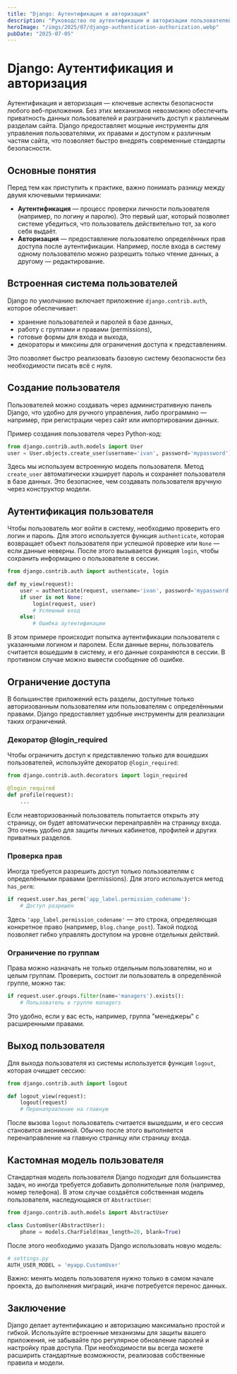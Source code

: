 ```yaml
---
title: "Django: Аутентификация и авторизация"
description: "Руководство по аутентификации и авторизации пользователей в Django: базовые механизмы, настройка, примеры кода."
heroImage: "/imgs/2025/07/django-authentication-authorization.webp"
pubDate: "2025-07-05"
---
```


# Django: Аутентификация и авторизация

Аутентификация и авторизация — ключевые аспекты безопасности любого веб-приложения. Без этих механизмов невозможно обеспечить приватность данных пользователей и разграничить доступ к различным разделам сайта. Django предоставляет мощные инструменты для управления пользователями, их правами и доступом к различным частям сайта, что позволяет быстро внедрять современные стандарты безопасности.

## Основные понятия

Перед тем как приступить к практике, важно понимать разницу между двумя ключевыми терминами:

- **Аутентификация** — процесс проверки личности пользователя (например, по логину и паролю). Это первый шаг, который позволяет системе убедиться, что пользователь действительно тот, за кого себя выдаёт.
- **Авторизация** — предоставление пользователю определённых прав доступа после аутентификации. Например, после входа в систему одному пользователю можно разрешить только чтение данных, а другому — редактирование.

## Встроенная система пользователей

Django по умолчанию включает приложение `django.contrib.auth`, которое обеспечивает:
- хранение пользователей и паролей в базе данных,
- работу с группами и правами (permissions),
- готовые формы для входа и выхода,
- декораторы и миксины для ограничения доступа к представлениям.

Это позволяет быстро реализовать базовую систему безопасности без необходимости писать всё с нуля.

## Создание пользователя

Пользователей можно создавать через административную панель Django, что удобно для ручного управления, либо программно — например, при регистрации через сайт или импортировании данных.

Пример создания пользователя через Python-код:
```python
from django.contrib.auth.models import User
user = User.objects.create_user(username='ivan', password='mypassword')
```
Здесь мы используем встроенную модель пользователя. Метод `create_user` автоматически хэширует пароль и сохраняет пользователя в базе данных. Это безопаснее, чем создавать пользователя вручную через конструктор модели.

## Аутентификация пользователя

Чтобы пользователь мог войти в систему, необходимо проверить его логин и пароль. Для этого используется функция `authenticate`, которая возвращает объект пользователя при успешной проверке или `None` — если данные неверны. После этого вызывается функция `login`, чтобы сохранить информацию о пользователе в сессии.

```python
from django.contrib.auth import authenticate, login

def my_view(request):
    user = authenticate(request, username='ivan', password='mypassword')
    if user is not None:
        login(request, user)
        # Успешный вход
    else:
        # Ошибка аутентификации
```

В этом примере происходит попытка аутентификации пользователя с указанными логином и паролем. Если данные верны, пользователь считается вошедшим в систему, и его данные сохраняются в сессии. В противном случае можно вывести сообщение об ошибке.

## Ограничение доступа

В большинстве приложений есть разделы, доступные только авторизованным пользователям или пользователям с определёнными правами. Django предоставляет удобные инструменты для реализации таких ограничений.

### Декоратор @login_required

Чтобы ограничить доступ к представлению только для вошедших пользователей, используйте декоратор `@login_required`:
```python
from django.contrib.auth.decorators import login_required

@login_required
def profile(request):
    ...
```
Если неавторизованный пользователь попытается открыть эту страницу, он будет автоматически перенаправлён на страницу входа. Это очень удобно для защиты личных кабинетов, профилей и других приватных разделов.

### Проверка прав

Иногда требуется разрешить доступ только пользователям с определёнными правами (permissions). Для этого используется метод `has_perm`:
```python
if request.user.has_perm('app_label.permission_codename'):
    # Доступ разрешён
```
Здесь `'app_label.permission_codename'` — это строка, определяющая конкретное право (например, `blog.change_post`). Такой подход позволяет гибко управлять доступом на уровне отдельных действий.

### Ограничение по группам

Права можно назначать не только отдельным пользователям, но и целым группам. Проверить, состоит ли пользователь в определённой группе, можно так:
```python
if request.user.groups.filter(name='managers').exists():
    # Пользователь в группе managers
```
Это удобно, если у вас есть, например, группа "менеджеры" с расширенными правами.

## Выход пользователя

Для выхода пользователя из системы используется функция `logout`, которая очищает сессию:
```python
from django.contrib.auth import logout

def logout_view(request):
    logout(request)
    # Перенаправление на главную
```
После вызова `logout` пользователь считается вышедшим, и его сессия становится анонимной. Обычно после этого выполняется перенаправление на главную страницу или страницу входа.

## Кастомная модель пользователя

Стандартная модель пользователя Django подходит для большинства задач, но иногда требуется добавить дополнительные поля (например, номер телефона). В этом случае создаётся собственная модель пользователя, наследующаяся от `AbstractUser`:
```python
from django.contrib.auth.models import AbstractUser

class CustomUser(AbstractUser):
    phone = models.CharField(max_length=20, blank=True)
```
После этого необходимо указать Django использовать новую модель:
```python
# settings.py
AUTH_USER_MODEL = 'myapp.CustomUser'
```
Важно: менять модель пользователя нужно только в самом начале проекта, до выполнения миграций, иначе потребуется перенос данных.

## Заключение

Django делает аутентификацию и авторизацию максимально простой и гибкой. Используйте встроенные механизмы для защиты вашего приложения, не забывайте про регулярное обновление паролей и настройку прав доступа. При необходимости вы всегда можете расширить стандартные возможности, реализовав собственные правила и модели. 